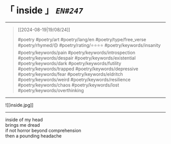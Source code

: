 # &#12300; inside &#12301; *`EN#247`*

---

> [[2024-08-19|19/08/24]]
> 
> #poetry 
> #poetry/art 
> #poetry/lang/en 
> #poetry/type/free_verse 
> #poetry/rhymed/🟡 
> #poetry/rating/⭐⭐⭐⭐ 
> #poetry/keywords/insanity #poetry/keywords/pain #poetry/keywords/introspection #poetry/keywords/despair #poetry/keywords/existential #poetry/keywords/dark #poetry/keywords/futility #poetry/keywords/trapped #poetry/keywords/depressive #poetry/keywords/fear #poetry/keywords/eldritch #poetry/keywords/weird #poetry/keywords/resilience #poetry/keywords/chaos #poetry/keywords/lost #poetry/keywords/overthinking 

---

![[inside.jpg]]

---

inside of my head  
brings me dread  
if not horror beyond comprehension  
then a pounding headache